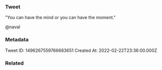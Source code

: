 ### Tweet
"You can have the mind or you can have the moment." 

@naval

### Metadata
Tweet ID: 1496267559766683651
Created At: 2022-02-22T23:36:00.000Z

### Related

